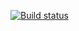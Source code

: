 [![Build status](https://ci.appveyor.com/api/projects/status/afpu4of3n537v8r8?svg=true)](https://ci.appveyor.com/project/Goglbum/selenide)
